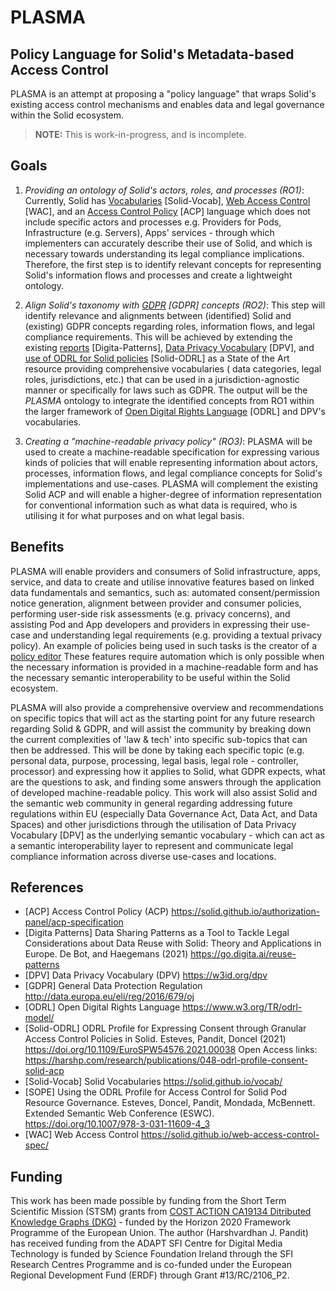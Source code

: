 # PLASMA
## Policy Language for Solid's Metadata-based Access Control

PLASMA is an attempt at proposing a "policy language" that wraps Solid's existing access control mechanisms and enables data and legal governance within the Solid ecosystem.

> **NOTE:** This is work-in-progress, and is incomplete.

## Goals

1. *Providing an ontology of Solid's actors, roles, and processes (RO1)*: Currently, Solid has [Vocabularies](https://solid.github.io/vocab/) [Solid-Vocab], [Web Access Control](https://solid.github.io/web-access-control-spec/) [WAC], and an [Access Control Policy](https://solid.github.io/authorization-panel/acp-specification) [ACP] language which does not include specific actors and processes e.g. Providers for Pods, Infrastructure (e.g. Servers), Apps' services - through which implementers can accurately describe their use of Solid, and which is necessary towards understanding its legal compliance implications. Therefore, the first step is to identify relevant concepts for representing Solid's information flows and processes and create a lightweight ontology. 

2. *Align Solid's taxonomy with [GDPR](http://data.europa.eu/eli/reg/2016/679/oj) [GDPR] concepts (RO2)*: This step will identify relevance and alignments between (identified) Solid and (existing) GDPR concepts regarding roles, information flows, and legal compliance requirements. This will be achieved by extending the existing [reports](https://go.digita.ai/reuse-patterns) [Digita-Patterns], [Data Privacy Vocabulary](https://w3id.org/dpv) [DPV], and [use of ODRL for Solid policies](https://doi.org/10.1109/EuroSPW54576.2021.00038) [Solid-ODRL] as a State of the Art resource providing comprehensive vocabularies ( data categories, legal roles, jurisdictions, etc.) that can be used in a jurisdiction-agnostic manner or specifically for laws such as GDPR. The output will be the _PLASMA_ ontology to integrate the identified concepts from RO1 within the larger framework of [Open Digital Rights Language](https://www.w3.org/TR/odrl-model/) [ODRL] and DPV's vocabularies.

3. *Creating a "machine-readable privacy policy" (RO3)*: PLASMA will be used to create a machine-readable specification for expressing various kinds of policies that will enable representing information about actors, processes, information flows, and legal compliance concepts for Solid's implementations and use-cases. PLASMA will complement the existing Solid ACP and will enable a higher-degree of information representation for conventional information such as what data is required, who is utilising it for what purposes and on what legal basis. 

## Benefits

PLASMA will enable providers and consumers of Solid infrastructure, apps, service, and data to create and utilise innovative features based on linked data fundamentals and semantics, such as: automated consent/permission notice generation, alignment between provider and consumer policies, performing user-side risk assessments (e.g. privacy concerns), and assisting Pod and App developers and providers in expressing their use-case and understanding legal requirements (e.g. providing a textual privacy policy). An example of policies being used in such tasks is the creator of a [policy editor](https://doi.org/10.1007/978-3-031-11609-4_3) These features require automation which is only possible when the necessary information is provided in a machine-readable form and has the necessary semantic interoperability to be useful within the Solid ecosystem.

PLASMA will also provide a comprehensive overview and recommendations on specific topics that will act as the starting point for any future research regarding Solid & GDPR, and will assist the community by breaking down the current complexities of 'law & tech' into specific sub-topics that can then be addressed. This will be done by taking each specific topic (e.g. personal data, purpose, processing, legal basis, legal role - controller, processor) and expressing how it applies to Solid, what GDPR expects, what are the questions to ask, and finding some answers through the application of developed machine-readable policy. This work will also assist Solid and the semantic web community in general regarding addressing future regulations within EU (especially Data Governance Act, Data Act, and Data Spaces) and other jurisdictions through the utilisation of Data Privacy Vocabulary [DPV] as the underlying semantic vocabulary - which can act as a semantic interoperability layer to represent and communicate legal compliance information across diverse use-cases and locations.

## References

- [ACP] Access Control Policy (ACP) https://solid.github.io/authorization-panel/acp-specification
- [Digita Patterns] Data Sharing Patterns as a Tool to Tackle Legal Considerations about Data Reuse with Solid: Theory and Applications in Europe. De Bot, and Haegemans (2021) https://go.digita.ai/reuse-patterns
- [DPV] Data Privacy Vocabulary (DPV) https://w3id.org/dpv
- [GDPR] General Data Protection Regulation http://data.europa.eu/eli/reg/2016/679/oj
- [ODRL] Open Digital Rights Language https://www.w3.org/TR/odrl-model/
- [Solid-ODRL] ODRL Profile for Expressing Consent through Granular Access Control Policies in Solid. Esteves, Pandit, Doncel (2021) https://doi.org/10.1109/EuroSPW54576.2021.00038 Open Access links: https://harshp.com/research/publications/048-odrl-profile-consent-solid-acp
- [Solid-Vocab] Solid Vocabularies https://solid.github.io/vocab/
- [SOPE] Using the ODRL Profile for Access Control for Solid Pod Resource Governance. Esteves, Doncel, Pandit, Mondada, McBennett. Extended Semantic Web Conference (ESWC). https://doi.org/10.1007/978-3-031-11609-4_3
- [WAC] Web Access Control https://solid.github.io/web-access-control-spec/

## Funding

This work has been made possible by funding from the Short Term Scientific Mission (STSM) grants from [COST ACTION CA19134 Ditributed Knowledge Graphs (DKG)](https://cost-dkg.eu/) - funded by the Horizon 2020 Framework Programme of the European Union. The author (Harshvardhan J. Pandit) has received funding from the ADAPT SFI Centre for Digital Media Technology is funded by Science Foundation Ireland through the SFI Research Centres Programme and is co-funded under the European Regional Development Fund (ERDF) through Grant #13/RC/2106_P2.
